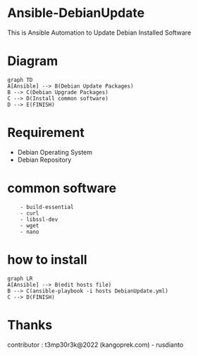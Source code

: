 # Ansible-DebianUpdate

This is Ansible Automation to Update Debian Installed Software

# Diagram
```mermaid
graph TD
A[Ansible] --> B(Debian Update Packages)
B --> C(Debian Upgrade Packages)
C --> D(Install common software)
D --> E(FINISH)
```

# Requirement
- Debian Operating System
- Debian Repository

# common software
        - build-essential
        - curl
        - libssl-dev
        - wget
        - nano

# how to install
```mermaid
graph LR
A[Ansible] --> B(edit hosts file)
B --> C(ansible-playbook -i hosts DebianUpdate.yml)
C --> D(FINISH)
```

# Thanks
contributor : t3mp30r3k@2022 (kangoprek.com) - rusdianto

